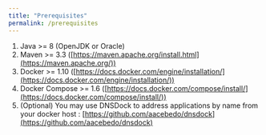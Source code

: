 ```yaml
---
title: "Prerequisites"
permalink: /prerequisites
---
```


1. Java >= 8 (OpenJDK or Oracle)
1. Maven >= 3.3 ([https://maven.apache.org/install.html](https://maven.apache.org/))
1. Docker >= 1.10 ([https://docs.docker.com/engine/installation/](https://docs.docker.com/engine/installation/))
1. Docker Compose >= 1.6 ([https://docs.docker.com/compose/install/](https://docs.docker.com/compose/install/))
1. (Optional) You may use DNSDock to address applications by name from your docker host : [https://github.com/aacebedo/dnsdock](https://github.com/aacebedo/dnsdock)

